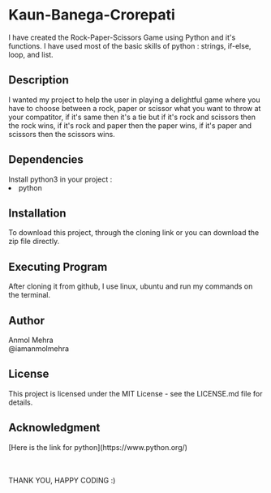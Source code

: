 # Kaun-Banega-Crorepati
<p>I have created the Rock-Paper-Scissors Game using Python and it's functions.
I have used most of the basic skills of python : strings, if-else, loop, and list.</p>

<h2>Description</h2>
I wanted my project to help the user in playing a delightful game where you have to choose between a rock, paper or scissor what you want to throw at your compatitor, if it's same then it's a tie but if it's rock and scissors then the rock wins, if it's rock and paper then the paper wins, if it's paper and scissors then the scissors wins.  

<h2>Dependencies</h2>
Install python3 in your project  :
<li>python</li>

<h2>Installation</h2>
To download this project, through the cloning link or you can download the zip file directly.

<h2>Executing Program</h2>
After cloning it from github, 
I use linux, ubuntu and run my commands on the terminal.

<h2>Author</h2>
Anmol Mehra<br>
@iamanmolmehra

<h2>License</h2>
<p>This project is licensed under the MIT License - see the LICENSE.md file for details.</p>

<h2>Acknowledgment</h2>
[Here is the link for python](https://www.python.org/)<br>

<br></br>
THANK YOU, HAPPY CODING :)
